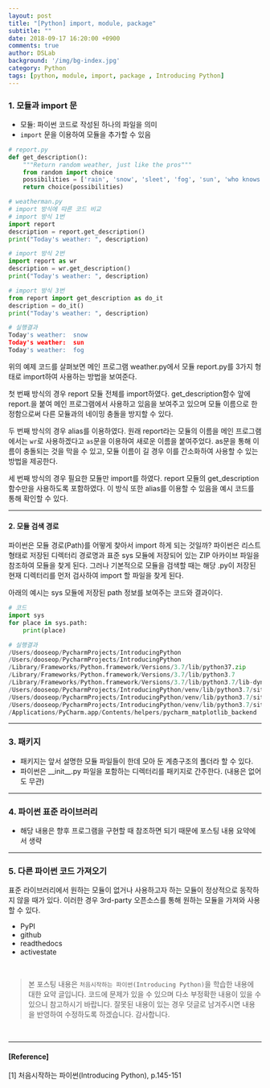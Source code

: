 ```yaml
---
layout: post
title: "[Python] import, module, package"
subtitle: ""
date: 2018-09-17 16:20:00 +0900
comments: true
author: DSLab
background: '/img/bg-index.jpg'
category: Python
tags: [python, module, import, package , Introducing Python]
---
```


### 1. 모듈과 import 문
  - 모듈: 파이썬 코드로 작성된 하나의 파일을 의미
  - `import` 문을 이용하여 모듈을 추가할 수 있음

```python
# report.py
def get_description():
    """Return random weather, just like the pros"""
    from random import choice
    possibilities = ['rain', 'snow', 'sleet', 'fog', 'sun', 'who knows']
    return choice(possibilities)

# weatherman.py
# import 방식에 따른 코드 비교
# import 방식 1번
import report
description = report.get_description()
print("Today's weather: ", description)

# import 방식 2번
import report as wr
description = wr.get_description()
print("Today's weather: ", description)

# import 방식 3번
from report import get_description as do_it
description = do_it()
print("Today's weather: ", description)

# 실행결과
Today's weather:  snow
Today's weather:  sun
Today's weather:  fog
```
위의 예제 코드를 살펴보면 메인 프로그램 weather.py에서 모듈 report.py를 3가지 형태로 import하여 사용하는 방법을 보여준다.

첫 번째 방식의 경우 report 모듈 전체를 import하였다. get_description함수 앞에 report.을 붙여 메인 프로그램에서 사용하고 있음을 보여주고 있으며 모듈 이름으로 한정함으로써 다른 모듈과의 네이밍 충돌을 방지할 수 있다.

두 번째 방식의 경우 alias를 이용하였다. 원래 report라는 모듈의 이름을 메인 프로그램에서는 `wr`로 사용하겠다고 `as`문을 이용하여 새로운 이름을 붙여주었다. as문을 통해 이름이 충돌되는 것을 막을 수 있고, 모듈 이름이 길 경우 이를 간소화하여 사용할 수 있는 방법을 제공한다.

세 번째 방식의 경우 필요한 모듈만 import를 하였다. report 모듈의 get_description 함수만을 사용하도록 포함하였다. 이 방식 또한 alias를 이용할 수 있음을 예시 코드를 통해 확인할 수 있다.

---

#### 2. 모듈 검색 경로
파이썬은 모듈 경로(Path)를 어떻게 찾아서 import 하게 되는 것일까? 파이썬은 리스트 형태로 저장된 디렉터리 경로명과 표준 sys 모듈에 저장되어 있는 ZIP 아카이브 파일을 참조하여 모듈을 찾게 된다. 그러나 기본적으로 모듈을 검색할 때는 해당 .py이 저장된 현재 디렉터리를 먼저 검사하여 import 할 파일을 찾게 된다.

아래의 예시는 sys 모듈에 저장된 path 정보를 보여주는 코드와 결과이다.
```python
# 코드
import sys
for place in sys.path:
    print(place)

# 실행결과
/Users/dooseop/PycharmProjects/IntroducingPython
/Users/dooseop/PycharmProjects/IntroducingPython
/Library/Frameworks/Python.framework/Versions/3.7/lib/python37.zip
/Library/Frameworks/Python.framework/Versions/3.7/lib/python3.7
/Library/Frameworks/Python.framework/Versions/3.7/lib/python3.7/lib-dynload
/Users/dooseop/PycharmProjects/IntroducingPython/venv/lib/python3.7/site-packages
/Users/dooseop/PycharmProjects/IntroducingPython/venv/lib/python3.7/site-packages/setuptools-39.1.0-py3.7.egg
/Users/dooseop/PycharmProjects/IntroducingPython/venv/lib/python3.7/site-packages/pip-10.0.1-py3.7.egg
/Applications/PyCharm.app/Contents/helpers/pycharm_matplotlib_backend
```

---

### 3. 패키지
  - 패키지는 앞서 설명한 모듈 파일들이 한데 모아 둔 계층구조의 폴더라 할 수 있다.
  - 파이썬은 \_\_init\_\_.py 파일을 포함하는 디렉터리를 패키지로 간주한다. (내용은 없어도 무관)

---

### 4. 파이썬 표준 라이브러리
  - 해당 내용은 향후 프로그램을 구현할 때 참조하면 되기 때문에 포스팅 내용 요약에서 생략

---

### 5. 다른 파이썬 코드 가져오기
표준 라이브러리에서 원하는 모듈이 없거나 사용하고자 하는 모듈이 정상적으로 동작하지 않을 때가 있다. 이러한 경우 3rd-party 오픈소스를 통해 원하는 모듈을 가져와 사용할 수 있다.
  - PyPI
  - github
  - readthedocs
  - activestate

<br>

>본 포스팅 내용은 `처음시작하는 파이썬(Introducing Python)`을 학습한 내용에 대한 요약 글입니다. 코드에 문제가 있을 수 있으며 다소 부정확한 내용이 있을 수 있으니 참고하시기 바랍니다. 잘못된 내용이 있는 경우 덧글로 남겨주시면 내용을 반영하여 수정하도록 하겠습니다. 감사합니다.

<br>

---

#### [Reference]

[1] 처음시작하는 파이썬(Introducing Python), p.145-151
